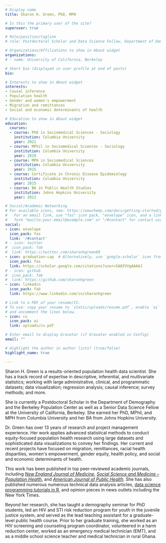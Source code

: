 ```yaml
---
# Display name
title: Sharon H. Green, PhD, MPH

# Is this the primary user of the site?
superuser: true

# Role/position/tagline
# role: Postdoctoral Scholar and Data Science Fellow, Department of Demography

# Organizations/Affiliations to show in About widget
organizations:
# - name: University of California, Berkeley

# Short bio (displayed in user profile at end of posts)
bio:

# Interests to show in About widget
interests:
- Causal inference
- Population health
- Gender and women's empowerment
- Migration and remittances
- Social and economic determinants of health

# Education to show in About widget
education:
  courses:
  - course: PhD in Sociomedical Sciences - Sociology
    institution: Columbia University
    year: 2021
  - course: MPhil in Sociomedical Sciences - Sociology
    institution: Columbia University
    year: 2019
  - course: MPH in Sociomedical Sciences
    institution: Columbia University
    year: 2015
  - course: Certificate in Chronic Disease Epidemiology
    institution: Columbia University
    year: 2015
  - course: BA in Public Health Studies
    institution: Johns Hopkins University
    year: 2011

# Social/Academic Networking
# For available icons, see: https://wowchemy.com/docs/getting-started/page-builder/#icons
#   For an email link, use "fas" icon pack, "envelope" icon, and a link in the
#   form "mailto:your-email@example.com" or "/#contact" for contact widget.
social:
- icon: envelope
  icon_pack: fas
  link: '/#contact'
# - icon: twitter
#  icon_pack: fab
#  link: https://twitter.com/sharonhgreen89
- icon: graduation-cap  # Alternatively, use `google-scholar` icon from `ai` icon pack
  icon_pack: fas
  link: https://scholar.google.com/citations?user=5A0IVVgAAAAJ
# - icon: github
#  icon_pack: fab
#  link: https://github.com/sharonhgreen
- icon: linkedin
  icon_pack: fab
  link: https://www.linkedin.com/in/sharonhgreen

# Link to a PDF of your resume/CV.
# To use: copy your resume to `static/uploads/resume.pdf`, enable `ai` icons in `params.toml`, 
# and uncomment the lines below.
- icon: cv
  icon_pack: ai
  link: uploads/cv.pdf

# Enter email to display Gravatar (if Gravatar enabled in Config)
email: ""

# Highlight the author in author lists? (true/false)
highlight_name: true

---
```


Sharon H. Green is a results-oriented population health data scientist. She has a track record of expertise in descriptive, inferential, and multivariate statistics; working with large administrative, clinical, and programmatic datasets; data visualization; regression analysis; causal inference; survey methods; and more. 

She is currently a Postdoctoral Scholar in the Department of Demography and the Berkeley Population Center as well as a Senior Data Science Fellow at the University of California, Berkeley. She earned her PhD, MPhil, and MPH from Columbia University and her BA from Johns Hopkins University. 

Dr. Green has over 13 years of research and project management experience. Her work applies advanced statistical methods to conduct equity-focused population health research using large datasets and sophisticated data visualizations to convey her findings. Her current and recent projects have focused on migration, remittances, racial health disparities, women's empowerment, gender equity, health policy, and social and economic determinants of health.

This work has been published in top peer-reviewed academic journals, including [*New England Journal of Medicine*](https://www.nejm.org/doi/full/10.1056/nejmp1601154), [*Social Science and Medicine – Population Health*](https://www.sciencedirect.com/science/article/pii/S2352827318302477), and [*American Journal of Public Health*](https://ajph.aphapublications.org/doi/abs/10.2105/AJPH.2018.304516). She has also published numerous numerous technical data analysis articles, [data science programming tutorials in R](https://www.sharonhgreen.com/datasciencetutorials/), and opinion pieces in news outlets including the New York Times. 

Beyond her research, she has taught a demography seminar for PhD students, led an HIV and STI risk reduction program for youth in the juvenile justice system, and served as the lead teaching assistant for a graduate-level public health course. Prior to her graduate training, she worked as an HIV screening and counseling program coordinator, volunteered in a harm reduction center, worked as an emergency medical technician (EMT), and as a middle school science teacher and medical technician in rural Ghana. 

<!-- Global site tag (gtag.js) - Google Analytics -->
<script async src="https://www.googletagmanager.com/gtag/js?id=G-C1T2Q3D21K"></script>
<script>
  window.dataLayer = window.dataLayer || [];
  function gtag(){dataLayer.push(arguments);}
  gtag('js', new Date());

  gtag('config', 'G-C1T2Q3D21K');
</script>
